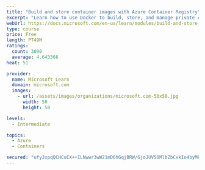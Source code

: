```yaml
---
title: "Build and store container images with Azure Container Registry"
excerpt: "Learn how to use Docker to build, store, and manage private container images with the Azure Container Registry."
webUrl: https://docs.microsoft.com/en-us/learn/modules/build-and-store-container-images/
type: course
price: Free
length: PT49M
ratings:
  count: 3090
  average: 4.643366
heat: 51

provider:
  name: Microsoft Learn
  domain: microsoft.com
  images:
    - url: /assets/images/organizations/microsoft.com-50x50.jpg
      width: 50
      height: 50

levels:
  - Intermediate

topics:
  - Azure
  - Containers

secured: "ufyJxpqQCHCuCX++ILNwwr3wW21mD6hGqjBRW/GjoJUVSOMlbZbCvkIo4byMPGRti24kcFaiWFD4b+PoREayjz5PgyWjrpuEbv1mKXJnc36ywYcgea7zxwMety+EnnzWlz5bYl/AGy8qEou1/LLCEY2FwyWKT7mj0mNwWntEiry2DXgdpsqYhppzy70rT/8/JncRgSuVxeFuPP+cL6Duyel+OtT9+sOKbWGlbczHK8Aegm+BYTSRqT0NVbAz74AD4WqeGDjnUTrUgiOpGgVuIZxIsCQyudQZFnSc9cwJvvHH3RDKuCUt1+YD+wE0yNsGhbzRXOVeSxBsHm3oRtVo2ThOY814D1v8k+Qz7hOFz3m5Rv+RZZ/7tLVFHDRrKwmi99WB/2+P6tHAHaYVfn8nWp5QoQcIUADhCcOz+8o8Op0=;ytqjdsN3NTaiKcOsz6Z8sw=="
---
```


